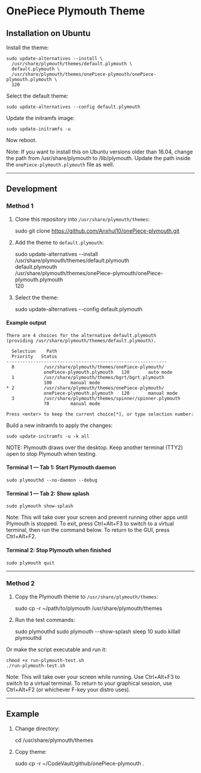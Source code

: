 # OnePiece Plymouth Theme

## Installation on Ubuntu

Install the theme:

    sudo update-alternatives --install \
      /usr/share/plymouth/themes/default.plymouth \
      default.plymouth \
      /usr/share/plymouth/themes/onePiece-plymouth/onePiece-plymouth.plymouth \
      120

Select the default theme:

    sudo update-alternatives --config default.plymouth

Update the initramfs image:

    sudo update-initramfs -u

Now reboot.

Note: If you want to install this on Ubuntu versions older than 16.04,
change the path from /usr/share/plymouth to /lib/plymouth. Update the
path inside the `onePiece-plymouth.plymouth` file as well.

---

## Development

### Method 1

1. Clone this repository into `/usr/share/plymouth/themes`:

    sudo git clone <https://github.com/Anxhul10/onePiece-plymouth.git>

1. Add the theme to `default.plymouth`:

    sudo update-alternatives --install \
      /usr/share/plymouth/themes/default.plymouth \
      default.plymouth \
      /usr/share/plymouth/themes/onePiece-plymouth/onePiece-plymouth.plymouth \
      120

1. Select the theme:

    sudo update-alternatives --config default.plymouth

#### Example output

    There are 4 choices for the alternative default.plymouth
    (providing /usr/share/plymouth/themes/default.plymouth).

      Selection    Path
      Priority   Status
    ------------------------------------------------------------
      0           /usr/share/plymouth/themes/onePiece-plymouth/
                  onePiece-plymouth.plymouth   120       auto mode
      1           /usr/share/plymouth/themes/bgrt/bgrt.plymouth
                  100       manual mode
    * 2           /usr/share/plymouth/themes/onePiece-plymouth/
                  onePiece-plymouth.plymouth   120       manual mode
      3           /usr/share/plymouth/themes/spinner/spinner.plymouth
                  70        manual mode

    Press <enter> to keep the current choice[*], or type selection number:

Build a new initramfs to apply the changes:

    sudo update-initramfs -u -k all

NOTE: Plymouth draws over the desktop. Keep another terminal (TTY2)
open to stop Plymouth when testing.

#### Terminal 1 — Tab 1: Start Plymouth daemon

    sudo plymouthd --no-daemon --debug

#### Terminal 1 — Tab 2: Show splash

    sudo plymouth show-splash

Note: This will take over your screen and prevent running other apps
until Plymouth is stopped. To exit, press Ctrl+Alt+F3 to switch to a
virtual terminal, then run the command below. To return to the GUI,
press Ctrl+Alt+F2.

#### Terminal 2: Stop Plymouth when finished

    sudo plymouth quit

---

### Method 2

1. Copy the Plymouth theme to `/usr/share/plymouth/themes`:

    sudo cp -r ~/path/to/plymouth /usr/share/plymouth/themes

1. Run the test commands:

    sudo plymouthd
    sudo plymouth --show-splash
    sleep 10
    sudo killall plymouthd

Or make the script executable and run it:

    chmod +x run-plymouth-test.sh
    ./run-plymouth-test.sh

Note: This will take over your screen while running. Use Ctrl+Alt+F3
to switch to a virtual terminal. To return to your graphical session,
use Ctrl+Alt+F2 (or whichever F-key your distro uses).

---

## Example

1. Change directory:

    cd /usr/share/plymouth/themes

1. Copy theme:

    sudo cp -r ~/CodeVault/github/onePiece-plymouth .
